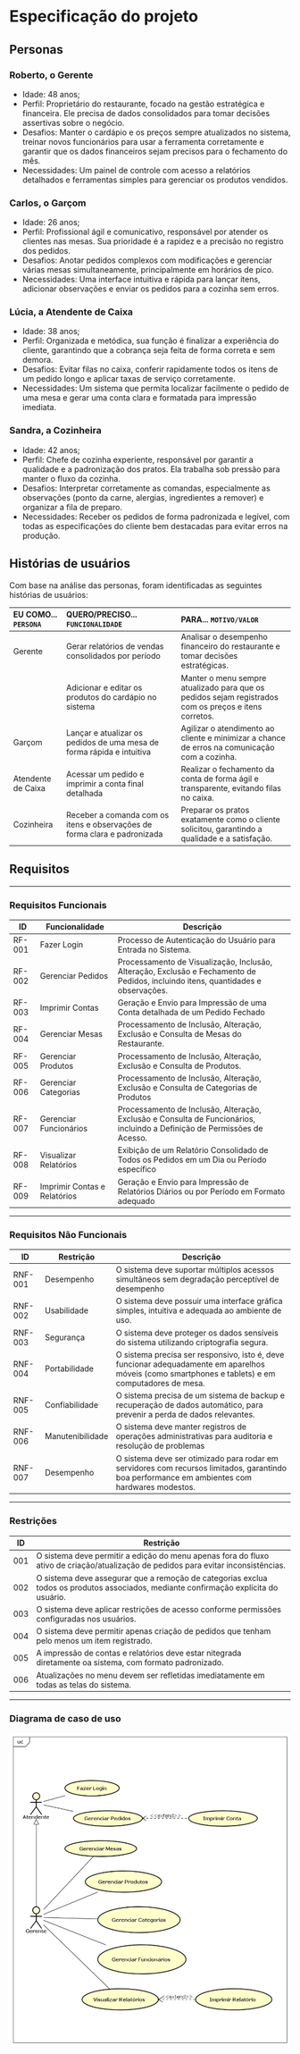 # Especificação do projeto

## Personas

### Roberto, o Gerente
- Idade: 48 anos;
- Perfil: Proprietário do restaurante, focado na gestão estratégica e financeira. Ele precisa de dados consolidados para tomar decisões assertivas sobre o negócio.
- Desafios: Manter o cardápio e os preços sempre atualizados no sistema, treinar novos funcionários para usar a ferramenta corretamente e garantir que os dados financeiros sejam precisos para o fechamento do mês.
- Necessidades: Um painel de controle com acesso a relatórios detalhados e ferramentas simples para gerenciar os produtos vendidos.

### Carlos, o Garçom
- Idade: 26 anos;
- Perfil: Profissional ágil e comunicativo, responsável por atender os clientes nas mesas. Sua prioridade é a rapidez e a precisão no registro dos pedidos.
- Desafios: Anotar pedidos complexos com modificações e gerenciar várias mesas simultaneamente, principalmente em horários de pico.
- Necessidades: Uma interface intuitiva e rápida para lançar itens, adicionar observações e enviar os pedidos para a cozinha sem erros.

### Lúcia, a Atendente de Caixa
- Idade: 38 anos;
- Perfil: Organizada e metódica, sua função é finalizar a experiência do cliente, garantindo que a cobrança seja feita de forma correta e sem demora.
- Desafios: Evitar filas no caixa, conferir rapidamente todos os itens de um pedido longo e aplicar taxas de serviço corretamente.
- Necessidades: Um sistema que permita localizar facilmente o pedido de uma mesa e gerar uma conta clara e formatada para impressão imediata.

### Sandra, a Cozinheira
- Idade: 42 anos;
- Perfil: Chefe de cozinha experiente, responsável por garantir a qualidade e a padronização dos pratos. Ela trabalha sob pressão para manter o fluxo da cozinha.
- Desafios: Interpretar corretamente as comandas, especialmente as observações (ponto da carne, alergias, ingredientes a remover) e organizar a fila de preparo.
- Necessidades: Receber os pedidos de forma padronizada e legível, com todas as especificações do cliente bem destacadas para evitar erros na produção.

## Histórias de usuários

Com base na análise das personas, foram identificadas as seguintes histórias de usuários:

| EU COMO... `PERSONA` | QUERO/PRECISO... `FUNCIONALIDADE` | PARA... `MOTIVO/VALOR` |
| :--- | :--- | :--- |
| Gerente | Gerar relatórios de vendas consolidados por período | Analisar o desempenho financeiro do restaurante e tomar decisões estratégicas. |
| | Adicionar e editar os produtos do cardápio no sistema | Manter o menu sempre atualizado para que os pedidos sejam registrados com os preços e itens corretos. |
| Garçom | Lançar e atualizar os pedidos de uma mesa de forma rápida e intuitiva | Agilizar o atendimento ao cliente e minimizar a chance de erros na comunicação com a cozinha. |
| Atendente de Caixa | Acessar um pedido e imprimir a conta final detalhada | Realizar o fechamento da conta de forma ágil e transparente, evitando filas no caixa. |
| Cozinheira | Receber a comanda com os itens e observações de forma clara e padronizada | Preparar os pratos exatamente como o cliente solicitou, garantindo a qualidade e a satisfação. |

## Requisitos

---

### Requisitos Funcionais

| ID      | Funcionalidade               | Descrição                                                                                                                         | 
|---------|------------------------------|-----------------------------------------------------------------------------------------------------------------------------------|
| RF-001  | Fazer Login                  | Processo de Autenticação do Usuário para Entrada no Sistema.                                                                      |
| RF-002  | Gerenciar Pedidos            | Processamento de Visualização, Inclusão, Alteração, Exclusão e Fechamento de Pedidos, incluindo itens, quantidades e observações. |
| RF-003  | Imprimir Contas              | Geração e Envio para Impressão de uma Conta detalhada de um Pedido Fechado                                                        |
| RF-004  | Gerenciar Mesas              | Processamento de Inclusão, Alteração, Exclusão e Consulta de Mesas do Restaurante.                                                |
| RF-005  | Gerenciar Produtos           | Processamento de Inclusão, Alteração, Exclusão e Consulta de Produtos.                                                            |
| RF-006  | Gerenciar Categorias         | Processamento de Inclusão, Alteração, Exclusão e Consulta de Categorias de Produtos                                               |
| RF-007  | Gerenciar Funcionários       | Processamento de Inclusão, Alteração, Exclusão e Consulta de Funcionários, incluindo a Definição de Permissões de Acesso.         |
| RF-008  | Visualizar Relatórios        | Exibição de um Relatório Consolidado de Todos os Pedidos em um Dia ou Período específico                                          |
| RF-009  | Imprimir Contas e Relatórios | Geração e Envio para Impressão de Relatórios Diários ou por Período em Formato adequado                                           |

---

### Requisitos Não Funcionais

| ID        | Restrição        | Descrição                                                                                                                                          |
|-----------|------------------|----------------------------------------------------------------------------------------------------------------------------------------------------|
| RNF-001   | Desempenho       | O sistema deve suportar múltiplos acessos simultâneos sem degradação perceptível de desempenho                                                     |
| RNF-002   | Usabilidade      | O sistema deve possuir uma interface gráfica simples, intuitiva e adequada ao ambiente de uso.                                                     |
| RNF-003   | Segurança        | O sistema deve proteger os dados sensíveis do sistema utilizando criptografia segura.                                                              |
| RNF-004   | Portabilidade    | O sistema precisa ser responsivo, isto é, deve funcionar adequadamente em aparelhos móveis (como smartphones e tablets) e em computadores de mesa. |
| RNF-005   | Confiabilidade   | O sistema precisa de um sistema de backup e recuperação de dados automático, para prevenir a perda de dados relevantes.                            |
| RNF-006   | Manutenibilidade | O sistema deve manter registros de operações administrativas para auditoria e resolução de problemas                                               |
| RNF-007   | Desempenho       | O sistema deve ser otimizado para rodar em servidores com recursos limitados, garantindo boa performance em ambientes com hardwares modestos.      |

---

### Restrições

| ID      | Restrição                                                                                                                            |
|---------|--------------------------------------------------------------------------------------------------------------------------------------|
| 001     | O sistema deve permitir a edição do menu apenas fora do fluxo ativo de criação/atualização de pedidos para evitar inconsistências.   |
| 002     | O sistema deve assegurar que a remoção de categorias exclua todos os produtos associados, mediante confirmação explícita do usuário. |
| 003     | O sistema deve aplicar restrições de acesso conforme permissões configuradas nos usuários.                                           |
| 004     | O sistema deve permitir apenas criação de pedidos que tenham pelo menos um item registrado.                                          |
| 005     | A impressão de contas e relatórios deve estar nitegrada diretamente oa sistema, com formato padronizado.                             |
| 006     | Atualizações no menu devem ser refletidas imediatamente em todas as telas do sistema.                                                |

---

### Diagrama de caso de uso

![Diagrama de Casos de Uso](./images/casos-de-uso.png)
